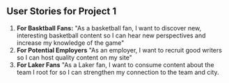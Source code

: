 User Stories for Project 1
--------------------------
1. **For Basktball Fans:**
"As a basketball fan, I want to discover new, interesting basketball content so I can hear new perspectives and increase my knowledge of the game"
2. **For Potential Employers**
"As an employer, I want to recruit good writers so I can host quality content on my site"
3. **For Laker Fans**
"As a Laker fan, I want to consume content about the team I root for so I can strengthen my connection to the team and city.